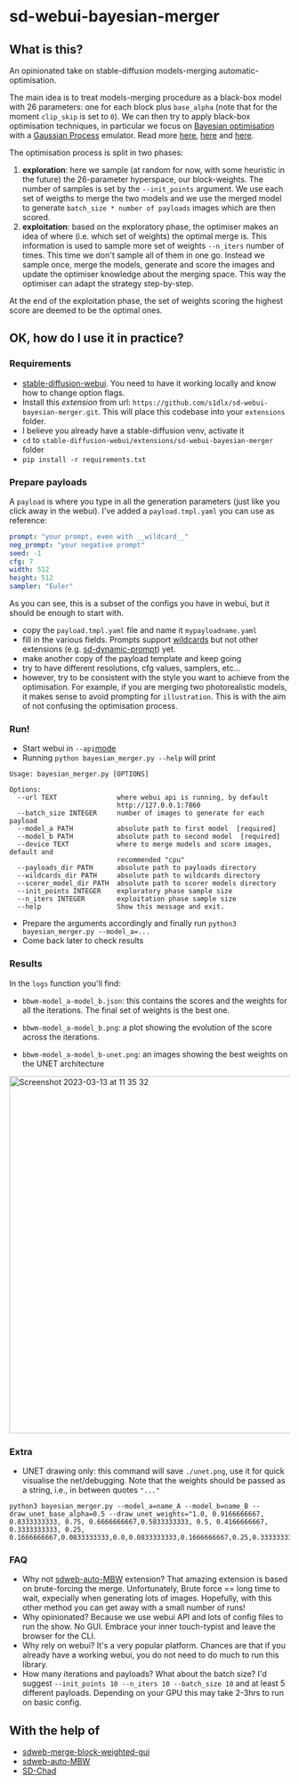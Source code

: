 # sd-webui-bayesian-merger

## What is this?

An opinionated take on stable-diffusion models-merging automatic-optimisation.

The main idea is to treat models-merging procedure as a black-box model with 26 parameters: one for each block plus `base_alpha` (note that for the moment `clip_skip` is set to `0`).
We can then try to apply black-box optimisation techniques, in particular we focus on [Bayesian optimisation](https://en.wikipedia.org/wiki/Bayesian_optimization) with a [Gaussian Process](https://en.wikipedia.org/wiki/Gaussian_process) emulator.
Read more [here](https://github.com/fmfn/BayesianOptimization), [here](http://gaussianprocess.org) and [here](https://optimization.cbe.cornell.edu/index.php?title=Bayesian_optimization).

The optimisation process is split in two phases:
1. __exploration__: here we sample (at random for now, with some heuristic in the future) the 26-parameter hyperspace, our block-weights. The number of samples is set by the
`--init_points` argument. We use each set of weigths to merge the two models and we use the merged model to generate `batch_size * number of payloads` images which are then scored.
2. __exploitation__: based on the exploratory phase, the optimiser makes an idea of where (i.e. which set of weights) the optimal merge is.
This information is used to sample more set of weights `--n_iters` number of times. This time we don't sample all of them in one go. Instead we sample once, merge the models,
generate and score the images and update the optimiser knowledge about the merging space. This way the optimiser can adapt the strategy step-by-step.

At the end of the exploitation phase, the set of weights scoring the highest score are deemed to be the optimal ones.

## OK, how do I use it in practice?

### Requirements

- [stable-diffusion-webui](https://github.com/AUTOMATIC1111/stable-diffusion-webui). You need to have it working locally and know how to change option flags.
- Install this _extension_ from url: `https://github.com/s1dlx/sd-webui-bayesian-merger.git`. This will place this codebase into your `extensions` folder.
- I believe you already have a stable-diffusion venv, activate it
- `cd` to `stable-diffusion-webui/extensions/sd-webui-bayesian-merger` folder
- `pip install -r requirements.txt`

### Prepare payloads

A `payload` is where you type in all the generation parameters (just like you click away in the webui). I've added a `payload.tmpl.yaml` you can use as reference:

```yaml
prompt: "your prompt, even with __wildcard__"
neg_prompt: "your negative prompt"
seed: -1
cfg: 7
width: 512
height: 512
sampler: "Euler"
```

As you can see, this is a subset of the configs you have in webui, but it should be enough to start with.

- copy the `payload.tmpl.yaml` file and name it `mypayloadname.yaml`
- fill in the various fields. Prompts support [wildcards](https://github.com/AUTOMATIC1111/stable-diffusion-webui-wildcards) but not other extensions (e.g. [sd-dynamic-prompt](https://github.com/adieyal/sd-dynamic-prompts)) yet.
- make another copy of the payload template and keep going
- try to have different resolutions, cfg values, samplers, etc...
- however, try to be consistent with the style you want to achieve from the optimisation. For example, if you are merging two photorealistic models, it makes sense to avoid prompting for `illustration`. This is with the aim of not confusing the optimisation process.


### Run!

- Start webui in `--api`[mode](https://github.com/AUTOMATIC1111/stable-diffusion-webui/wiki/API)
- Running `python bayesian_merger.py --help` will print

```
Usage: bayesian_merger.py [OPTIONS]

Options:
  --url TEXT               where webui api is running, by default
                           http://127.0.0.1:7860
  --batch_size INTEGER     number of images to generate for each payload
  --model_a PATH           absolute path to first model  [required]
  --model_b PATH           absolute path to second model  [required]
  --device TEXT            where to merge models and score images, default and
                           recommended "cpu"
  --payloads_dir PATH      absolute path to payloads directory
  --wildcards_dir PATH     absolute path to wildcards directory
  --scorer_model_dir PATH  absolute path to scorer models directory
  --init_points INTEGER    exploratory phase sample size
  --n_iters INTEGER        exploitation phase sample size
  --help                   Show this message and exit.
```

- Prepare the arguments accordingly and finally run `python3 bayesian_merger.py --model_a=... `
- Come back later to check results

### Results

In the `logs` function you'll find: 
- `bbwm-model_a-model_b.json`: this contains the scores and the weights for all the iterations. The final set of weights is the best one.
- `bbwm-model_a-model_b.png`: a plot showing the evolution of the score across the iterations.

- `bbwm-model_a-model_b-unet.png`: an images showing the best weights on the UNET architecture
<img width="641" alt="Screenshot 2023-03-13 at 11 35 32" src="https://user-images.githubusercontent.com/125022075/224714573-7d9ab61d-b534-4723-b029-3b12568b0ac7.png">

### Extra

- UNET drawing only: this command will save `./unet.png`, use it for quick visualise the net/debugging. Note that the weights should be passed as a string, i.e., in between quotes `"..."`
```
python3 bayesian_merger.py --model_a=name_A --model_b=name_B --draw_unet_base_alpha=0.5 --draw_unet_weights="1.0, 0.9166666667, 0.8333333333, 0.75, 0.6666666667,0.5833333333, 0.5, 0.4166666667, 0.3333333333, 0.25, 0.1666666667,0.0833333333,0.0,0.0833333333,0.1666666667,0.25,0.3333333333,0.4166666667,0.5,0.5833333333,0.6666666667,0.75,0.8333333333,0.9166666667,1.0"
```

### FAQ

- Why not [sdweb-auto-MBW](https://github.com/Xerxemi/sdweb-auto-MBW) extension? That amazing extension is based on brute-forcing the merge. Unfortunately, Brute force == long time to wait,
expecially when generating lots of images. Hopefully, with this other method you can get away with a small number of runs!
- Why opinionated? Because we use webui API and lots of config files to run the show. No GUI. 
Embrace your inner touch-typist and leave the browser for the CLI.
- Why rely on webui? It's a very popular platform. Chances are that if you already have a working webui, you do not need to do much to run this library.
- How many iterations and payloads? What about the batch size? I'd suggest `--init_points 10 --n_iters 10 --batch_size 10` and at least 5 different payloads.
Depending on your GPU this may take 2-3hrs to run on basic config.

## With the help of

- [sdweb-merge-block-weighted-gui](https://github.com/bbc-mc/sdweb-merge-block-weighted-gui)
- [sdweb-auto-MBW](https://github.com/Xerxemi/sdweb-auto-MBW)
- [SD-Chad](https://github.com/grexzen/SD-Chad.git)
